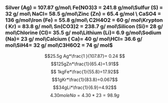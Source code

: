 ### Silver (Ag) = 107.87 g/mol\\  Fe(NO3)3  = 241.8 g/mol\\Sulfur (S) = 32 g/ mol\\  NaCl= 58.5 g/mol\\Zinc (Zn) = 65.4 g/mol \\ CaSO4  = 136 g/mol\\Iron (Fe) = 55.8 g/mol\\  C2H4O2  = 60 g/ mol\\Krypton ( Kr) = 83.8 g/ mol\\  Sn(CO3)2  = 238.7 g/ mol\\Silicon (Si)= 28 g/ mol\\Chlorine (Cl)= 35.5 g/ mol\\Lithium (Li)=  6.9 g/mol\\Sodium (Na)= 23 g/ mol\\Calcium ( Ca)= 40 g/ mol\\HCl= 36.6 g/ mol\\SiH4= 32 g/ mol\\C3H6O2  = 74 g/ mol$


$$25.5g Ag*\frac{1 }{107.87}= 0.24 $$
$$125gZn*\frac{1}{65.4}=1.91$$
$$ 1kgFe*\frac{1}{55.8}=17.92$$
$$1gKr*\frac{1}{83.8}=0.067$$
$$34gLi*\frac{1}{6.9}=4.92$$
$$4.30moleNa = 4.30*23=98.9g$$

